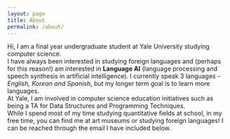 ```yaml
---
layout: page
title: About
permalink: /about/
---
```


Hi, I am a final year undergraduate student at Yale University studying computer science. <br/>
I have always been interested in studying foreign languages and (perhaps for this reason!) am interested in <b>Language AI</b> (language processing and speech synthesis in artificial intelligence). I currently speak 3 languages - <i>English, Korean and Spanish</i>, but my longer term goal is to learn more languages.<br/>
At Yale, I am involved in computer science education initiatives such as being a TA for Data Structures and Programming Techniques. <br/>
While I spend most of my time studying quantitative fields at school, in my free time, you can find me at art museums or studying foreign languages! I can be reached through the email I have included below.
